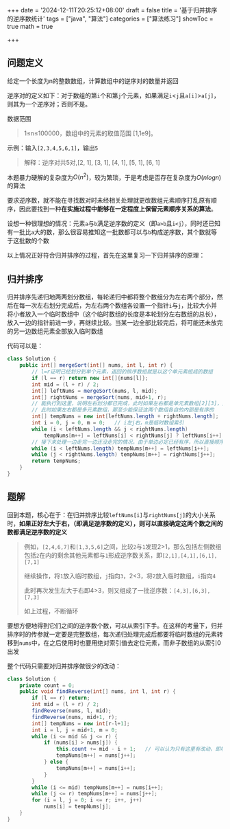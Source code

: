 +++
date = '2024-12-11T20:25:12+08:00'
draft = false
title = '基于归并排序的逆序数统计'
tags = ["java", "算法"]
categories = ["算法练习"]
showToc = true
math = true

+++

## 问题定义

给定一个长度为n的整数数组，计算数组中的逆序对的数量并返回

逆序对的定义如下：对于数组的第`i`个和第`j`个元素，如果满足`i`<`j`且`a[i]`>`a[j]`，则其为一个逆序对；否则不是。

数据范围

>  1≤n≤100000，数组中的元素的取值范围 [1,1e9]。

示例：输入`[2,3,4,5,6,1]`，输出`5`

> 解释：逆序对共5对,[2, 1], [3, 1], [4, 1], [5, 1], [6, 1]

本题暴力硬解的复杂度为$O(n^2)$，较为繁琐，于是考虑是否存在复杂度为$O(nlogn)$的算法

要求逆序数，就不能在寻找数对时未经相关处理就更改数组元素顺序打乱原有顺序，因此要找到一种**在实施过程中能够在一定程度上保留元素顺序关系的算法**。

设想一种很理想的情况：元素`a`与`b`满足逆序数的定义（即`a>b`且`i<j`），同时还已知有一批比`a`大的数，那么很容易推知这一批数都可以与`b`构成逆序数，其个数就等于这批数的个数

以上情况正好符合归并排序的过程，首先在这里复习一下归并排序的原理：

## 归并排序

归并排序先递归地两两划分数组，每轮递归中都将整个数组分为左右两个部分，然后在每一次左右划分完成后，为左右两个数组各设置一个指针`i`与`j`，比较大小并将小者放入一个临时数组中（这个临时数组的长度是本轮划分左右数组的总长），放入一边的指针前进一步，再继续比较。当某一边全部比较完后，将可能还未放完的另一边数组元素全部放入临时数组

代码可以是：

```java
class Solution {
	public int[] mergeSort(int[] nums, int l, int r) {
		// l=r证明已经划分到单个元素，返回的排序数组就是以这个单元素组成的数组
		if (l == r) return new int[]{nums[l]};
		int mid = (l + r) / 2;
		int[] leftNums = mergeSort(nums, l, mid);
		int[] rightNums = mergeSort(nums, mid+1, r);
		// 能执行到这里，说明左右划分都已完成，此时如果左右都是单元素数组[2][3]，则这个栈会返回[2,3]
		// 此时如果左右都是多元素数组，那至少能保证这两个数组各自的内部是有序的
		int[] tempNums = new int[leftNums.length + rightNums.length];
		int i = 0, j = 0, m = 0;   // i左j右，m是临时数组索引
		while (i < leftNums.length && j < rightNums.length)
			tempNums[m++] = leftNums[i] < rightNums[j] ? leftNums[i++] : rightNums[j++];
		// 接下来处理一边走完一边还没走完的情况，由于单边必定已经有序，所以直接顺序放入即可
		while (i < leftNums.length) tempNums[m++] = leftNums[i++];
		while (j < rightNums.length) tempNums[m++] = rightNums[j++];
		return tempNums;
	}
}
```

## 题解

回到本题，核心在于：在归并排序比较`leftNums[i]`与`rightNums[j]`的大小关系时，**如果正好左大于右，（即满足逆序数的定义），则可以直接确定这两个数之间的数都满足逆序数的定义**

> 例如，`[2,4,6,7]`和`[1,3,5,6]`之间，比较`2`与`1`发现2>1，那么包括左侧数组包括`2`在内的剩余其他元素都与`1`形成逆序数关系，即`[2,1],[4,1],[6,1],[7,1]`
>
> 继续操作，将`1`放入临时数组，`j`指向`3`，2<3，将`2`放入临时数组，`i`指向`4`
>
> 此时再次发生左大于右即4>3，则又组成了一批逆序数：`[4,3],[6,3],[7,3]`
>
> 如上过程，不断循环

要想方便地得到它们之间的逆序数个数，可以从索引下手。在这样的考量下，归并排序时的传参就一定要是完整数组，每次递归处理完成后都要将临时数组的元素转移到`nums`中，在之后使用时也要用绝对索引值去定位元素，而非子数组的从索引0出发

整个代码只需要对归并排序做很少的改动：

```java
class Solution {
	private count = 0;
	public void findReverse(int[] nums, int l, int r) {
		if (l == r) return;
		int mid = (l + r) / 2;
		findReverse(nums, l, mid);
		findReverse(nums, mid+1, r);
		int[] tempNums = new int[r-l+1];
		int i = l, j = mid+1, m = 0;
		while (i <= mid && j <= r) {
			if (nums[i] > nums[j]) {
				this.count += mid - i + 1;   // 可以认为只有这里有改动，即增加了逆序数的计数操作
				tempNums[m++] = nums[j++];
			} else {
				tempNums[m++] = nums[i++];
			}
		}
		while (i <= mid) tempNums[m++] = nums[i++];
		while (j <= r) tempNums[m++] = nums[j++];
		for (i = l, j = 0; i <= r; i++, j++)
			nums[i] = tempNums[j];
	}
}
```
